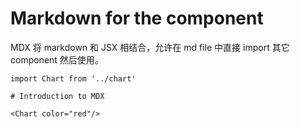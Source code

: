 # Markdown for the component
MDX 将 markdown 和 JSX 相结合，允许在 md file 中直接 import 其它 component 然后使用。
```mdx
import Chart from '../chart'

# Introduction to MDX

<Chart color="red"/>
```